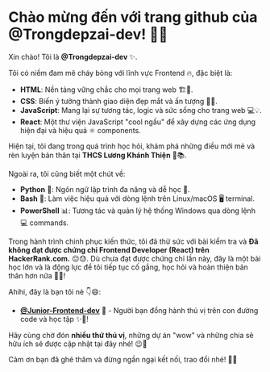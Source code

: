 # Chào mừng đến với trang github của @Trongdepzai-dev! 👋🚀

Xin chào! Tôi là **@Trongdepzai-dev** ✨.

Tôi có niềm đam mê cháy bỏng với lĩnh vực Frontend 🔥, đặc biệt là:
- **HTML**: Nền tảng vững chắc cho mọi trang web 🏗️🧱.
- **CSS**: Biến ý tưởng thành giao diện đẹp mắt và ấn tượng 🎨✨.
- **JavaScript**: Mang lại sự tương tác, logic và sức sống cho trang web 💻💡.
- **React**: Một thư viện JavaScript "cool ngầu" để xây dựng các ứng dụng hiện đại và hiệu quả ⚛️ components.

Hiện tại, tôi đang trong quá trình học hỏi, khám phá những điều mới mẻ và rèn luyện bản thân tại **THCS Lương Khánh Thiện** 🏫📚.

Ngoài ra, tôi cũng biết một chút về:
- **Python** 🐍: Ngôn ngữ lập trình đa năng và dễ học 🧠.
- **Bash** 🐧: Làm việc hiệu quả với dòng lệnh trên Linux/macOS 🖥️ terminal.
- **PowerShell** 📊: Tương tác và quản lý hệ thống Windows qua dòng lệnh 💻 commands.

Trong hành trình chinh phục kiến thức, tôi đã thử sức với bài kiểm tra và **Đã không đạt được chứng chỉ Frontend Developer (React) trên HackerRank.com.** 😔😓. Dù chưa đạt được chứng chỉ lần này, đây là một bài học lớn và là động lực để tôi tiếp tục cố gắng, học hỏi và hoàn thiện bản thân hơn nữa 💪🔥!

Ahihi, đây là bạn tôi nè 👇😄:
- **[@Junior-Frontend-dev](https://github.com/Junior-Frontend-dev)** 👋 - Người bạn đồng hành thú vị trên con đường code và học tập ✨🚀!

Hãy cùng chờ đón **nhiều thứ thú vị**, những dự án "wow" và những chia sẻ hữu ích sẽ được cập nhật tại đây nhé! 😉🌟

Cảm ơn bạn đã ghé thăm và đừng ngần ngại kết nối, trao đổi nhé! 🙏😊
